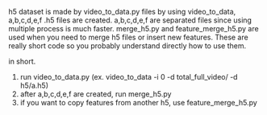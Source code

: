 h5 dataset is made by video_to_data.py files
by using video_to_data, a,b,c,d,e,f .h5 files are created.
a,b,c,d,e,f are separated files since using multiple process is much faster.
merge_h5.py and feature_merge_h5.py are used when you need to merge h5 files or
insert new features.
These are really short code so you probably understand directly how to use them.

in short.
1. run video_to_data.py (ex. video_to_data -i 0 -d total_full_video/ -d h5/a.h5)
2. after a,b,c,d,e,f are created, run merge_h5.py
3. if you want to copy features from another h5, use feature_merge_h5.py

